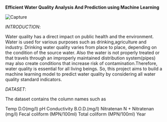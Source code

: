 
**Efficient Water Quality Analysis And Prediction using Machine Learning**

![Capture](https://user-images.githubusercontent.com/113278588/201519184-6519023f-fd17-4693-bfff-17b54c84d395.PNG)


*INTRODUCTION*:

Water quality has a direct impact on public health and the environment. Water is used for various purposes such as drinking,agriculture and industry. Drinking water quality varies from place to place, depending on the condition of the source water. Also the water is not properly treated or that travels through an improperly maintained distribution system(pipes) may also create conditions that increase risk of contamination.Therefore, water quality is essential for all living beings. So, this project aims to build a machine learning model to predict water quality by considering all water quality standard indicators.

*DATASET*:

The dataset contains the column names such as

Temp
D.O(mg/l)
pH
Conductivity
B.O.D.(mg/l)
Nitratenan N + Nitratenan (mg/l)
Fecal coliform (MPN/100ml)
Total coliform (MPN/100ml)
Year
